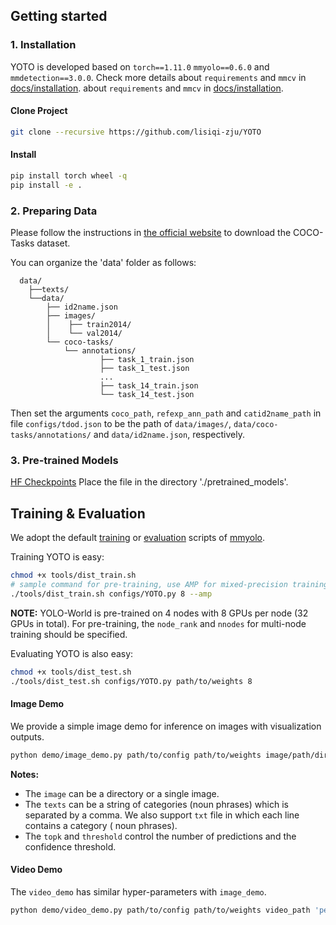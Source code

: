 ## Getting started

### 1. Installation

YOTO is developed based on `torch==1.11.0` `mmyolo==0.6.0` and `mmdetection==3.0.0`. Check more details about `requirements` and `mmcv` in [docs/installation](./docs/installation.md).
about `requirements` and `mmcv` in [docs/installation](./docs/installation.md).

#### Clone Project 

```bash
git clone --recursive https://github.com/lisiqi-zju/YOTO
```
#### Install

```bash
pip install torch wheel -q
pip install -e .
```

### 2. Preparing Data

Please follow the instructions in [the official website](https://github.com/coco-tasks/dataset) to download the COCO-Tasks dataset.

You can organize the 'data' folder as follows:
```
  data/
    ├──texts/
    └──data/
        ├── id2name.json
        ├── images/
        │    ├── train2014/
        │    └── val2014/
        └── coco-tasks/
            └── annotations/
                    ├── task_1_train.json
                    ├── task_1_test.json
                    ...
                    ├── task_14_train.json
                    └── task_14_test.json

```
Then set the arguments `coco_path`, `refexp_ann_path` and `catid2name_path` in file `configs/tdod.json` to be the path of `data/images/`, `data/coco-tasks/annotations/` and `data/id2name.json`, respectively.


### 3. Pre-trained Models
[HF Checkpoints](https://huggingface.co/wondervictor/YOLO-World/blob/main/yolo_world_v2_s_vlpan_bn_2e-4_80e_8gpus_mask-refine_finetune_coco_ep80-492dc329.pth)
Place the file in the directory './pretrained_models'.

## Training & Evaluation

We adopt the default [training](./tools/train.py) or [evaluation](./tools/test.py) scripts of [mmyolo](https://github.com/open-mmlab/mmyolo).

Training YOTO is easy:
```bash
chmod +x tools/dist_train.sh
# sample command for pre-training, use AMP for mixed-precision training
./tools/dist_train.sh configs/YOTO.py 8 --amp
```
**NOTE:** YOLO-World is pre-trained on 4 nodes with 8 GPUs per node (32 GPUs in total). For pre-training, the `node_rank` and `nnodes` for multi-node training should be specified. 

Evaluating YOTO is also easy:

```bash
chmod +x tools/dist_test.sh
./tools/dist_test.sh configs/YOTO.py path/to/weights 8
```

#### Image Demo

We provide a simple image demo for inference on images with visualization outputs.

```bash
python demo/image_demo.py path/to/config path/to/weights image/path/directory 'person,dog,cat' --topk 100 --threshold 0.005 --output-dir demo_outputs
```

**Notes:**
* The `image` can be a directory or a single image.
* The `texts` can be a string of categories (noun phrases) which is separated by a comma. We also support `txt` file in which each line contains a category ( noun phrases).
* The `topk` and `threshold` control the number of predictions and the confidence threshold.


#### Video Demo

The `video_demo` has similar hyper-parameters with `image_demo`.

```bash
python demo/video_demo.py path/to/config path/to/weights video_path 'person,dog' --out out_video_path
```

